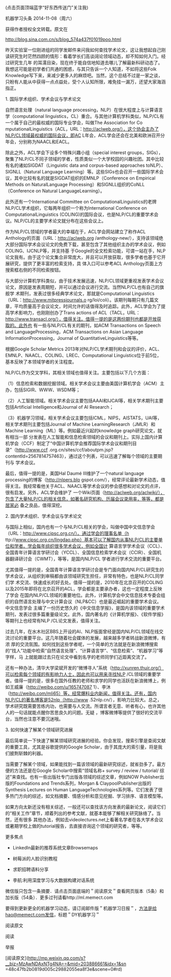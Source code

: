 (点击页面顶端蓝字“好东西传送门”关注我)

  

机器学习头条 2014-11-08（周六）

  

获得作者授权全文转载。原文在

http://blog.sina.com.cn/s/blog_574a437f01019poo.html

  

昨天实验室一位刚进组的同学发邮件来问我如何查找学术论文，这让我想起自己刚读研究生时茫然四顾的情形：看着学长们高谈阔论领域动态，却不知如何入门。经过研究生几年
的耳濡目染，现在终于能自信地知道去哪儿了解最新科研动态了。我想这可能是初学者们共通的困惑，与其只告诉一个人知道，不如将这些Folk
Knowledge写下来，来减少更多人的麻烦吧。当然，这个总结不过是一家之谈，只盼有人能从中获得一点点益处，受个人认知所限，难免挂一漏万，还望大家海涵指正。

  

1\. 国际学术组织、学术会议与学术论文

  

自然语言处理（natural language processing，NLP）在很大程度上与计算语言学（computational
linguistics，CL）重合。与其他计算机学科类似，NLP/CL有一个属于自己的最权威的国际专业学会，叫做The Association for Co
mputationalLinguistics（ACL，URL：http://aclweb.org/），这个协会主办了NLP/CL领域最权威的国际会议，即AC
L年会，ACL学会还会在北美和欧洲召开分年会，分别称为NAACL和EACL。

  

除此之外，ACL学会下设多个特殊兴趣小组（special interest
groups，SIGs），聚集了NLP/CL不同子领域的学者，性质类似一个大学校园的兴趣社团。其中比较有名的诸如SIGDAT（Linguistic data
and corpus-based approaches toNLP）、SIGNLL（Natural Language
Learning）等。这些SIGs也会召开一些国际学术会议，其中比较有名的就是SIGDAT组织的EMNLP（Conference on Empirical
Methods on NaturalLanguage Processing）和SIGNLL组织的CoNLL（Conference on Natural
LanguageLearning）。

  

此外还有一个International Committee on
ComputationalLinguistics的老牌NLP/CL学术组织，它每两年组织一个称为International Conference on
ComputationalLinguistics (COLING)的国际会议，也是NLP/CL的重要学术会议。NLP/CL的主要学术论文就分布在这些会议上。

  

作为NLP/CL领域的学者最大的幸福在于，ACL学会网站建立了称作ACL Anthology的页面（URL：http://aclweb.org
/anthology-new/），支持该领域绝大部分国际学术会议论文的免费下载，甚至包含了其他组织主办的学术会议，例如COLING、IJCNLP等，并支持基
于Google的全文检索功能，可谓一站在手，NLP论文我有。由于这个论文集合非常庞大，并且可以开放获取，很多学者也基于它开展研究，提供了更丰富的检索支持，具
体入口可以参考ACL Anthology页面上方搜索框右侧的不同检索按钮。

  

与大部分计算机学科类似，由于技术发展迅速，NLP/CL领域更重视发表学术会议论文，原因是发表周期短，并可以通过会议进行交流。当然NLP/CL也有自己的旗舰学
术期刊，发表过很多经典学术论文，那就是Computational Linguistics（URL：http://www.mitpressjournals.o
rg/loi/coli）。该期刊每期只有几篇文章，平均质量高于会议论文，时间允许的话值得及时追踪。此外，ACL学会为了提高学术影响力，也刚刚创办了Trans
actions of ACL（TACL，URL：http://www.transacl.org/），值得关注。值得一提的是这两份期刊也都是开放获取的。此外也
有一些与NLP/CL有关的期刊，如ACM Transactions on Speech and LanguageProcessing，ACM
Transactions on Asian Language InformationProcessing，Journal of
QuantitativeLinguistics等等。

  

根据Google Scholar Metrics
2013年对NLP/CL学术期刊和会议的评价，ACL、EMNLP、NAACL、COLING、LREC、Computational
Linguistics位于前5位，基本反映了本领域学者的关注程度。

  

NLP/CL作为交叉学科，其相关领域也值得关注。主要包括以下几个方面：

（1）信息检索和数据挖掘领域。相关学术会议主要由美国计算机学会（ACM）主办，包括SIGIR、WWW、WSDM等；

（2）人工智能领域。相关学术会议主要包括AAAI和IJCAI等，相关学术期刊主要包括Artificial Intelligence和Journal of
AI Research；

（3）机器学习领域，相关学术会议主要包括ICML，NIPS，AISTATS，UAI等，相关学术期刊主要包括Journal of Machine
LearningResearch（JMLR）和Machine Learning（ML）等。例如最近兴起的knowledge graph研究论文，就有相当一部
分发表在人工智能和信息检索领域的会议和期刊上。实际上国内计算机学会（CCF）制定了“中国计算机学会推荐国际学术会议和期刊目录”（http://www.ccf
.org.cn/sites/ccf/aboutpm.jsp?contentId=2567814757463），通过这个列表，可以迅速了解每个领域的主要期刊与
学术会议。

  

最后，值得一提的是，美国Hal Daumé III维护了一个natural language processing的博客（http://nlpers.blo
gspot.com/），经常评论最新学术动态，值得关注。我经常看他关于ACL、NAACL等学术会议的参会感想和对论文的点评，很有启发。另外，ACL学会维护了
一个Wiki页面（http://aclweb.org/aclwiki/），包含了大量NLP/CL的相关信息，如著名研究机构、历届会议录用率，等等，都是居家必
备之良品，值得深挖。

  

2\. 国内学术组织、学术会议与学术论文

  

与国际上相似，国内也有一个与NLP/CL相关的学会，叫做中国中文信息学会（URL：http://www.cipsc.org.cn/）。通过学会的理事名单（h
ttp://www.cipsc.org.cn/lingdao.php）基本可以了解国内从事NLP/CL的主要单位和学者。学会每年组织很多学术会议，例如全国计
算语言学学术会议（CCL）、全国青年计算语言学研讨会（YCCL）、全国信息检索学术会议（CCIR）、全国机器翻译研讨会（CWMT），等等，是国内NLP/CL
学者进行学术交流的重要平台。

  

尤其值得一提的是，全国青年计算语言学研讨会是专门面向国内NLP/CL研究生的学术会议，从组织到审稿都由该领域研究生担任，非常有特色，也是NLP/CL同学们学
术交流、快速成长的好去处。值得一提的是，2010年在北京召开的COLING以及2015年即将在北京召开的ACL，学会都是主要承办者，这也一定程度上反映了学会
在国内NLP/CL领域的重要地位。此外，计算机学会中文信息技术专委会组织的自然语言处理与中文计算会议（NLP&CC）也是最近崛起的重要学术会议。中文信息学会
主编了一份历史悠久的《中文信息学报》，是国内该领域的重要学术期刊，发表过很多篇重量级论文。此外，国内著名的《计算机学报》、《软件学报》等期刊上也经常有NLP
/CL论文发表，值得关注。

  

过去几年，在水木社区BBS上开设的AI、NLP版面曾经是国内NLP/CL领域在线交流讨论的重要平台。这几年随着社会媒体的发展，越来越多学者转战新浪微博，有浓
厚的交流氛围。如何找到这些学者呢，一个简单的方法就是在新浪微博搜索的“找人”功能中检索“自然语言处理”、“计算语言学”、“信息检索”、“机器学习”等字样，马
上就能跟过去只在论文中看到名字的老师同学们近距离交流了。

  

还有一种办法，清华大学梁斌开发的“微博寻人”系统（http://xunren.thuir.org/）可以检索每个领域的有影响力人士，因此也可以用来寻找NLP
/CL领域的重要学者。值得一提的是，很多在国外任教的老师和求学的同学也活跃在新浪微博上，例如王威廉（http://weibo.com/u/165747087
1）、李沐（http://weibo.com/mli65）等，经常爆料业内新闻，值得关注。还有，国内NLP/CL的著名博客是52nlp（http://www
.52nlp.cn/），影响力比较大。总之，学术研究既需要苦练内功，也需要与人交流。所谓言者无意、听者有心，也许其他人的一句话就能点醒你苦思良久的问题。无疑
，博客微博等提供了很好的交流平台，当然也注意不要沉迷哦。

  

3\. 如何快速了解某个领域研究进展

  

最后简单说一下快速了解某领域研究进展的经验。你会发现，搜索引擎是查阅文献的重要工具，尤其是谷歌提供的Google
Scholar，由于其庞大的索引量，将是我们披荆斩棘的利器。

  

当需要了解某个领域，如果能找到一篇该领域的最新研究综述，就省劲多了。最方便的方法还是在Google Scholar中搜索“领域名称\+ survey /
review / tutorial/ 综述”来查找。也有一些出版社专门出版各领域的综述文章，例如NOW Publisher出版的Foundations
and Trends系列，Morgan & ClaypoolPublisher出版的Synthesis Lectures on Human
LanguageTechnologies系列等。它们发表了很多热门方向的综述，如文档摘要、情感分析和意见挖掘、学习排序、语言模型等。

  

如果方向太新还没有相关综述，一般还可以查找该方向发表的最新论文，阅读它们的“相关工作”章节，顺着列出的参考文献，就基本能够了解相关研究脉络了。当然，还有很多
其他办法，例如去videolectures.net上看著名学者在各大学术会议或暑期学校上做的tutorial报告，去直接咨询这个领域的研究者，等等。

  

更多焦点

  * LinkedIn最新的推荐系统文章Browsemaps

  * 树莓派的人脸识别教程

  * 求职招聘语料分享

  * 李航:利用深度学习与大数据构建对话系统

微信版只包含一条摘要．请点击页面底端的＂阅读原文＂查看网页版本（5条）和加长版（54条）．更多过刊请看http://ml.memect.com  

  

要得到更新更全的机器学习动态，请订阅邮件版＂机器学习日报＂，方法是给hao@memect.com发信，标题＂DY机器学习＂

  

  

阅读原文

阅读

举报

[阅读原文](http://mp.weixin.qq.com/s?__biz=MzAwNDAxNTg4NA==&mid=203886661&idx=1&sn
=48c47fb2b0819d005c29882055ea8f3e&scene=0#rd)


